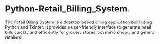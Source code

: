 # Python-Retail_Billing_System.
The Retail Billing System is a desktop-based billing application built using Python and Tkinter. It provides a user-friendly interface to generate retail bills quickly and efficiently for grocery stores, cosmetic shops, and general retailers.
